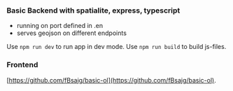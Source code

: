 ### Basic Backend with spatialite, express, typescript

- running on port defined in .en
- serves geojson on different endpoints


Use `npm run dev` to run app in dev mode.
Use `npm run build` to build js-files.

### Frontend

[https://github.com/fBsajg/basic-ol](https://github.com/fBsajg/basic-ol).

